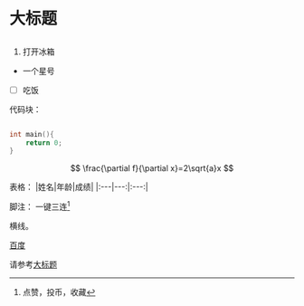 # 大标题
##

1. 打开冰箱
* 一个星号
  
* [ ] 吃饭

代码块：
```c

int main(){
    return 0;
}
```

$$
\frac{\partial f}{\partial x}=2\sqrt{a}x
$$

表格：
|姓名|年龄|成绩|
|:---|---:|:---:|

脚注：
一键三连[^三连]

[^三连]:点赞，投币，收藏

横线。

[百度](baidu.com"一个搜索引擎")

请参考[大标题](#大标题)
